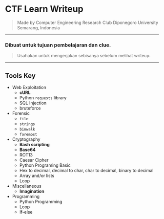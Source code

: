 # CTF Learn Writeup
> Made by Computer Engineering Research Club
> Diponegoro University
> Semarang, Indonesia

---

### Dibuat untuk tujuan pembelajaran dan clue.
> Usahakan untuk mengerjakan sebisanya sebelum melihat writeup.

---

## Tools Key
* Web Exploitation
  * **cURL**
  * Python `requests` library
  * SQL Injection
  * bruteforce
* Forensic
  * `file`
  * `strings`
  * `binwalk`
  * `foremost`
* Cryptography
  * **Bash scripting**
  * **Base64**
  * ROT13
  * Caesar Cipher
  * Python Programing Basic
  * Hex to decimal, decimal to char, char to decimal, binary to decimal
  * Array and/or lists
  * Loop
* Miscellaneous
  * **Imagination**
* Programming
  * Python Programming
  * Loop
  * If-else
